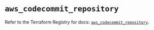 # `aws_codecommit_repository`

Refer to the Terraform Registry for docs: [`aws_codecommit_repository`](https://registry.terraform.io/providers/hashicorp/aws/5.51.1/docs/resources/codecommit_repository).
